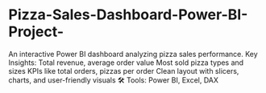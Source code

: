 # Pizza-Sales-Dashboard-Power-BI-Project-
An interactive Power BI dashboard analyzing pizza sales performance. Key Insights:  Total revenue, average order value  Most sold pizza types and sizes  KPIs like total orders, pizzas per order  Clean layout with slicers, charts, and user-friendly visuals  🛠️ Tools: Power BI, Excel, DAX
